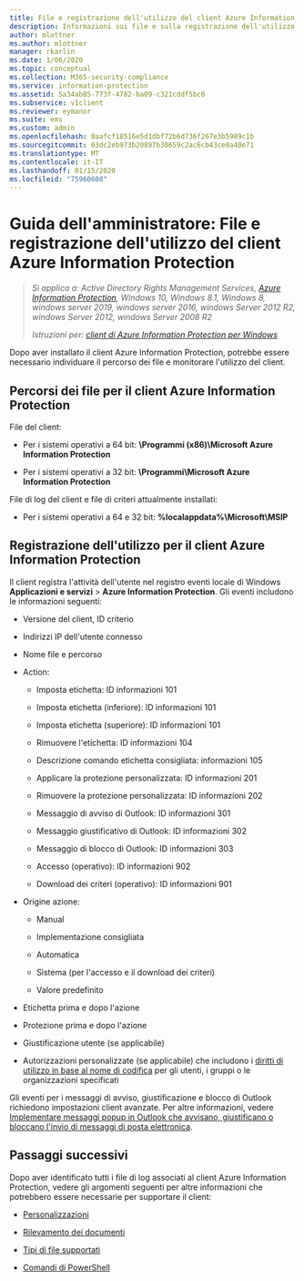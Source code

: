 ```yaml
---
title: File e registrazione dell'utilizzo del client Azure Information Protection
description: Informazioni sui file e sulla registrazione dell'utilizzo per il client Azure Information Protection per Windows.
author: mlottner
ms.author: mlottner
manager: rkarlin
ms.date: 1/06/2020
ms.topic: conceptual
ms.collection: M365-security-compliance
ms.service: information-protection
ms.assetid: 5a34ab85-773f-4782-ba09-c321cddf5bc0
ms.subservice: v1client
ms.reviewer: eymanor
ms.suite: ems
ms.custom: admin
ms.openlocfilehash: 0aafcf18516e5d1dbf72b6d736f267e3b5989c1b
ms.sourcegitcommit: 03dc2eb973b20897b30659c2ac6cb43ce0a40e71
ms.translationtype: MT
ms.contentlocale: it-IT
ms.lasthandoff: 01/15/2020
ms.locfileid: "75960608"
---
```

# <a name="admin-guide-azure-information-protection-client-files-and-client-usage-logging"></a>Guida dell'amministratore: File e registrazione dell'utilizzo del client Azure Information Protection

>*Si applica a: Active Directory Rights Management Services, [Azure Information Protection](https://azure.microsoft.com/pricing/details/information-protection), Windows 10, Windows 8.1, Windows 8, windows server 2019, windows server 2016, windows Server 2012 R2, windows Server 2012, windows Server 2008 R2*
>
> *Istruzioni per: [client di Azure Information Protection per Windows](../faqs.md#whats-the-difference-between-the-azure-information-protection-client-and-the-azure-information-protection-unified-labeling-client)*

Dopo aver installato il client Azure Information Protection, potrebbe essere necessario individuare il percorso dei file e monitorare l'utilizzo del client.

## <a name="file-locations-for-the-azure-information-protection-client"></a>Percorsi dei file per il client Azure Information Protection

File del client:   

- Per i sistemi operativi a 64 bit: **\Programmi (x86)\Microsoft Azure Information Protection**

- Per i sistemi operativi a 32 bit: **\Programmi\Microsoft Azure Information Protection**

File di log del client e file di criteri attualmente installati:

- Per i sistemi operativi a 64 e 32 bit: **%localappdata%\Microsoft\MSIP**

## <a name="usage-logging-for-the-azure-information-protection-client"></a>Registrazione dell'utilizzo per il client Azure Information Protection

Il client registra l'attività dell'utente nel registro eventi locale di Windows **Applicazioni e servizi** > **Azure Information Protection**. Gli eventi includono le informazioni seguenti:

- Versione del client, ID criterio

- Indirizzi IP dell'utente connesso

- Nome file e percorso

- Action:

    - Imposta etichetta: ID informazioni 101
    
    - Imposta etichetta (inferiore): ID informazioni 101
    
    - Imposta etichetta (superiore): ID informazioni 101
    
    - Rimuovere l'etichetta: ID informazioni 104
    
    - Descrizione comando etichetta consigliata: informazioni 105
    
    - Applicare la protezione personalizzata: ID informazioni 201
    
    - Rimuovere la protezione personalizzata: ID informazioni 202
    
    - Messaggio di avviso di Outlook: ID informazioni 301
    
    - Messaggio giustificativo di Outlook: ID informazioni 302
    
    - Messaggio di blocco di Outlook: ID informazioni 303
    
    - Accesso (operativo): ID informazioni 902
    
    - Download dei criteri (operativo): ID informazioni 901
    
- Origine azione:
    
    - Manual 
    
    - Implementazione consigliata
    
    - Automatica  
    
    - Sistema (per l'accesso e il download dei criteri)
    
    - Valore predefinito
    
- Etichetta prima e dopo l'azione 
    
- Protezione prima e dopo l'azione
    
- Giustificazione utente (se applicabile)

- Autorizzazioni personalizzate (se applicabile) che includono i [diritti di utilizzo in base al nome di codifica](../configure-usage-rights.md#usage-rights-and-descriptions) per gli utenti, i gruppi o le organizzazioni specificati

Gli eventi per i messaggi di avviso, giustificazione e blocco di Outlook richiedono impostazioni client avanzate. Per altre informazioni, vedere [Implementare messaggi popup in Outlook che avvisano, giustificano o bloccano l'invio di messaggi di posta elettronica](client-admin-guide-customizations.md#implement-pop-up-messages-in-outlook-that-warn-justify-or-block-emails-being-sent).


## <a name="next-steps"></a>Passaggi successivi
Dopo aver identificato tutti i file di log associati al client Azure Information Protection, vedere gli argomenti seguenti per altre informazioni che potrebbero essere necessarie per supportare il client:

- [Personalizzazioni](client-admin-guide-customizations.md)

- [Rilevamento dei documenti](client-admin-guide-document-tracking.md)

- [Tipi di file supportati](client-admin-guide-file-types.md)

- [Comandi di PowerShell](client-admin-guide-powershell.md)

